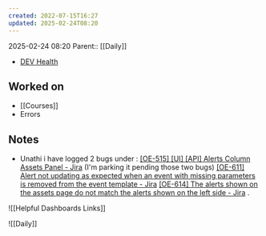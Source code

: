 ```yaml
---
created: 2022-07-15T16:27
updated: 2025-02-24T08:20
---
```

2025-02-24 08:20
Parent:: [[Daily]] 

- [DEV Health](https://health-configdev.mixtelematics.com/public/mapshow.htm?id=2001&mapid=1A35514B-E08F-4B7C-90B8-CD1774AE8CA3)

## Worked on

- [[Courses]]
- Errors

## Notes

- Unathi
i have logged 2 bugs under : [[OE-515] [UI] [API] Alerts Column Assets Panel - Jira](https://csojiramixtelematics.atlassian.net/browse/OE-515 "https://csojiramixtelematics.atlassian.net/browse/oe-515") (I'm parking it pending those two bugs)
[[OE-611] Alert not updating as expected when an event with missing parameters is removed from the event template - Jira](https://csojiramixtelematics.atlassian.net/browse/OE-611 "https://csojiramixtelematics.atlassian.net/browse/oe-611")
[[OE-614] The alerts shown on the assets page do not match the alerts shown on the left side - Jira](https://csojiramixtelematics.atlassian.net/browse/OE-614 "https://csojiramixtelematics.atlassian.net/browse/oe-614") .

![[Helpful Dashboards Links]]

![[Daily]]
